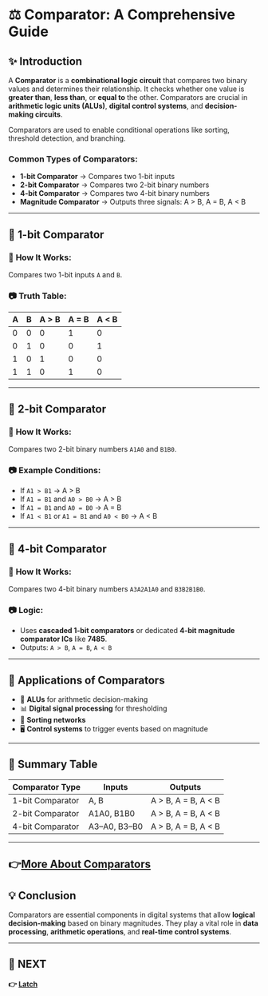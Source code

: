 # ⚖️ **Comparator: A Comprehensive Guide**

## ✨ **Introduction**
A **Comparator** is a **combinational logic circuit** that compares two binary values and determines their relationship. It checks whether one value is **greater than**, **less than**, or **equal to** the other. Comparators are crucial in **arithmetic logic units (ALUs)**, **digital control systems**, and **decision-making circuits**.

Comparators are used to enable conditional operations like sorting, threshold detection, and branching.

### **Common Types of Comparators**:
- **1-bit Comparator** → Compares two 1-bit inputs
- **2-bit Comparator** → Compares two 2-bit binary numbers
- **4-bit Comparator** → Compares two 4-bit binary numbers
- **Magnitude Comparator** → Outputs three signals: A > B, A = B, A < B

---

## 📌 **1-bit Comparator**

### 🔹 **How It Works:**
Compares two 1-bit inputs `A` and `B`.

### 📷 **Truth Table**:

| A | B | A > B | A = B | A < B |
|---|---|--------|--------|--------|
| 0 | 0 |   0    |   1    |   0    |
| 0 | 1 |   0    |   0    |   1    |
| 1 | 0 |   1    |   0    |   0    |
| 1 | 1 |   0    |   1    |   0    |

---

## 📌 **2-bit Comparator**

### 🔹 **How It Works:**
Compares two 2-bit binary numbers `A1A0` and `B1B0`.

### 📷 **Example Conditions**:
- If `A1 > B1` → A > B  
- If `A1 = B1` and `A0 > B0` → A > B  
- If `A1 = B1` and `A0 = B0` → A = B  
- If `A1 < B1` or `A1 = B1` and `A0 < B0` → A < B

---

## 📌 **4-bit Comparator**

### 🔹 **How It Works:**
Compares two 4-bit binary numbers `A3A2A1A0` and `B3B2B1B0`.

### 📷 **Logic:**
- Uses **cascaded 1-bit comparators** or dedicated **4-bit magnitude comparator ICs** like **7485**.
- Outputs: `A > B`, `A = B`, `A < B`

---

## 📌 **Applications of Comparators**
- 🧠 **ALUs** for arithmetic decision-making
- 📊 **Digital signal processing** for thresholding
- 🔄 **Sorting networks**
- 🖥️ **Control systems** to trigger events based on magnitude

---

## 📌 **Summary Table**

| Comparator Type  | Inputs        | Outputs                     |
|------------------|---------------|------------------------------|
| 1-bit Comparator | A, B          | A > B, A = B, A < B          |
| 2-bit Comparator | A1A0, B1B0    | A > B, A = B, A < B          |
| 4-bit Comparator | A3–A0, B3–B0  | A > B, A = B, A < B          |

---
**👉[More About Comparators ](https://www.electronics-tutorials.ws/combination/comb_8.html)**
---

## 💡 **Conclusion**
Comparators are essential components in digital systems that allow **logical decision-making** based on binary magnitudes. They play a vital role in **data processing**, **arithmetic operations**, and **real-time control systems**.

---

## 🔹 NEXT  
**👉 [Latch](../../Sequential_Circuit/Latch)**
